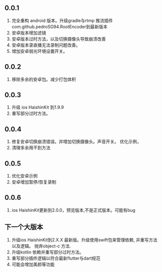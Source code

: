 ## 0.0.1
1. 完全重构 android 版本。升级gradle与rtmp 推流插件com.github.pedroSG94.RootEncoder到最新版本
2. 安卓版本增加滤镜
3. 安卓版本过时方法，以及切换摄像头导致崩溃改善
4. 安卓版本录直播无法录制问题改善。
5. 增加安卓弱光环境设置开关。

## 0.0.2
1. 移除多余的安卓包。减少打包体积

## 0.0.3
1. 升级 ios HaishinKit 到1.9.9
2. 重写部分过时方法。


## 0.0.4
1. 修复安卓切换崩溃错误。并增加切换摄像头。声音开关。 优化示例，
2. 清理多余用不到方法

## 0.0.5
1. 优化安卓示例
2. 安卓增加暂停/恢复录制
## 0.0.6
1. ios HaishinKit更新到2.0.0，预览版本,不是正式版本。可能有bug

## 下一个大版本
1. 升级ios HaishinKit到2.X.X 最新版。升级使用swift包来管理依赖, 并重写方法以及逻辑。 抛弃object-c 方法.
2. 升级kotlin 依赖并重写部分过时方法。
3. 重写部分插件逻辑以符合最新flutter与dart规范
4. 可能会增加美颜等功能


